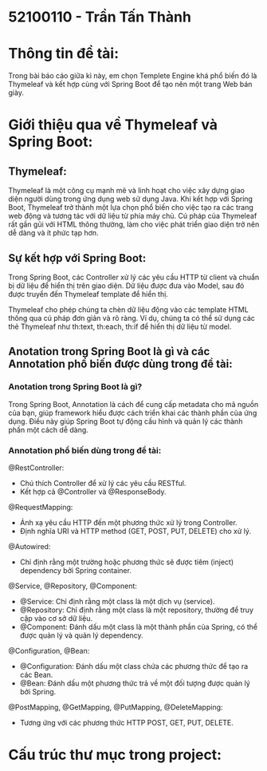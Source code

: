 # 52100110 - Trần Tấn Thành
# Thông tin đề tài:
Trong bài báo cáo giữa kì này, em chọn Templete Engine khá phổ biến đó là Thymeleaf và kết hợp cùng với Spring Boot để tạo nên một trang Web bán giày.
# Giới thiệu qua về Thymeleaf và Spring Boot:
## Thymeleaf:

Thymeleaf là một công cụ mạnh mẽ và linh hoạt cho việc xây dựng giao diện người dùng trong ứng dụng web sử dụng Java. Khi kết hợp với Spring Boot, Thymeleaf trở thành một lựa chọn phổ biến cho việc tạo ra các trang web động và tương tác với dữ liệu từ phía máy chủ.
Cú pháp của Thymeleaf rất gần gũi với HTML thông thường, làm cho việc phát triển giao diện trở nên dễ dàng và ít phức tạp hơn.

## Sự kết hợp với Spring Boot:

Trong Spring Boot, các Controller xử lý các yêu cầu HTTP từ client và chuẩn bị dữ liệu để hiển thị trên giao diện.
Dữ liệu được đưa vào Model, sau đó được truyền đến Thymeleaf template để hiển thị.

Thymeleaf cho phép chúng ta chèn dữ liệu động vào các template HTML thông qua cú pháp đơn giản và rõ ràng.
Ví dụ, chúng ta có thể sử dụng các thẻ Thymeleaf như th:text, th:each, th:if để hiển thị dữ liệu từ model.

## Anotation trong Spring Boot là gì và các Annotation phổ biến được dùng trong đề tài:
### Anotation trong Spring Boot là gì?
Trong Spring Boot, Annotation là cách để cung cấp metadata cho mã nguồn của bạn, giúp framework hiểu được cách triển khai các thành phần của ứng dụng. Điều này giúp Spring Boot tự động cấu hình và quản lý các thành phần một cách dễ dàng.
### Annotation phổ biến dùng trong đề tài:

@RestController:
  - Chú thích Controller để xử lý các yêu cầu RESTful.
  - Kết hợp cả @Controller và @ResponseBody.

@RequestMapping:
  - Ánh xạ yêu cầu HTTP đến một phương thức xử lý trong Controller.
  - Định nghĩa URI và HTTP method (GET, POST, PUT, DELETE) cho xử lý.

@Autowired:
  - Chỉ định rằng một trường hoặc phương thức sẽ được tiêm (inject) dependency bởi Spring container.

@Service, @Repository, @Component:
  - @Service: Chỉ định rằng một class là một dịch vụ (service).
  - @Repository: Chỉ định rằng một class là một repository, thường để truy cập vào cơ sở dữ liệu.
  - @Component: Đánh dấu một class là một thành phần của Spring, có thể được quản lý và quản lý dependency.

@Configuration, @Bean:
  - @Configuration: Đánh dấu một class chứa các phương thức để tạo ra các Bean.
  - @Bean: Đánh dấu một phương thức trả về một đối tượng được quản lý bởi Spring.

@PostMapping, @GetMapping, @PutMapping, @DeleteMapping:
  - Tương ứng với các phương thức HTTP POST, GET, PUT, DELETE.

# Cấu trúc thư mục trong project:

